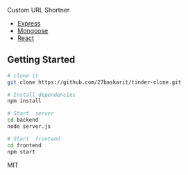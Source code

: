 Custom URL Shortner

* [Express](https://expressjs.com/)
* [Mongoose](http://mongoosejs.com/)
* [React](https://reactjs.org/)

## Getting Started

```sh
# clone it
git clone https://github.com/27baskarit/tinder-clone.git

# Install dependencies
npm install

# Start  server
cd backend
node server.js

# Start  frontend
cd frontend
npm start
```




MIT
